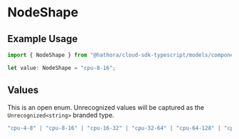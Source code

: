 # NodeShape

## Example Usage

```typescript
import { NodeShape } from "@hathora/cloud-sdk-typescript/models/components";

let value: NodeShape = "cpu-8-16";
```

## Values

This is an open enum. Unrecognized values will be captured as the `Unrecognized<string>` branded type.

```typescript
"cpu-4-8" | "cpu-8-16" | "cpu-16-32" | "cpu-32-64" | "cpu-64-128" | "cpu-4-16" | "cpu-8-32" | "cpu-16-64" | "cpu-32-128" | "gpu-l4-1-4-16" | "gpu-l4-1-12-48" | "gpu-l4-2-24-96" | "gpu-l4-4-48-192" | "gpu-l4-8-96-384" | "gpu-h100-1-26-234" | "gpu-h100-2-52-468" | "gpu-h100-4-104-936" | "gpu-h100-8-208-1872" | "gpu-h100-1-28-180" | "gpu-h100-2-60-360" | "gpu-h100-4-124-720" | "gpu-h100-8-252-1440" | "gpu-h100-8-192-1800" | Unrecognized<string>
```